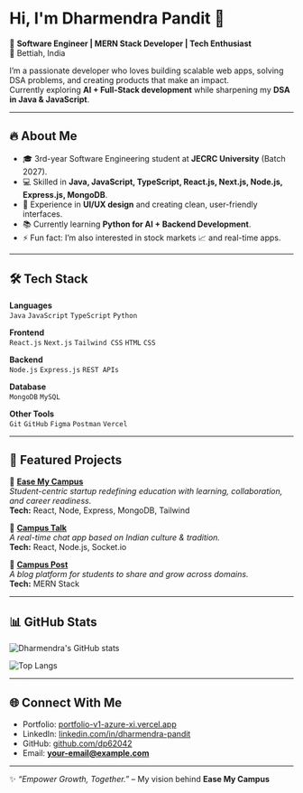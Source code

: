 # Hi, I'm Dharmendra Pandit 👋  

🚀 **Software Engineer | MERN Stack Developer | Tech Enthusiast**  
📍 Bettiah, India  

I’m a passionate developer who loves building scalable web apps, solving DSA problems, and creating products that make an impact.  
Currently exploring **AI + Full-Stack development** while sharpening my **DSA in Java & JavaScript**.  

---

## 🔥 About Me
- 🎓 3rd-year Software Engineering student at **JECRC University** (Batch 2027).  
- 💻 Skilled in **Java, JavaScript, TypeScript, React.js, Next.js, Node.js, Express.js, MongoDB**.  
- 🎨 Experience in **UI/UX design** and creating clean, user-friendly interfaces.  
- 📚 Currently learning **Python for AI + Backend Development**.  
- ⚡ Fun fact: I’m also interested in stock markets 📈 and real-time apps.  

---

## 🛠️ Tech Stack  

**Languages**  
`Java` `JavaScript` `TypeScript` `Python`  

**Frontend**  
`React.js` `Next.js` `Tailwind CSS` `HTML` `CSS`  

**Backend**  
`Node.js` `Express.js` `REST APIs`  

**Database**  
`MongoDB` `MySQL`  

**Other Tools**  
`Git` `GitHub` `Figma` `Postman` `Vercel`  

---

## 🚀 Featured Projects  

🔹 [**Ease My Campus**](https://github.com/dp62042)  
*Student-centric startup redefining education with learning, collaboration, and career readiness.*  
**Tech:** React, Node, Express, MongoDB, Tailwind  

🔹 [**Campus Talk**](https://github.com/dp62042)  
*A real-time chat app based on Indian culture & tradition.*  
**Tech:** React, Node.js, Socket.io  

🔹 [**Campus Post**](https://github.com/dp62042)  
*A blog platform for students to share and grow across domains.*  
**Tech:** MERN Stack  

---

## 📊 GitHub Stats  

![Dharmendra's GitHub stats](https://github-readme-stats.vercel.app/api?username=dp62042&show_icons=true&theme=tokyonight)  

![Top Langs](https://github-readme-stats.vercel.app/api/top-langs/?username=dp62042&layout=compact&theme=tokyonight)  

---

## 🌐 Connect With Me  
- Portfolio: [portfolio-v1-azure-xi.vercel.app](https://portfolio-v1-azure-xi.vercel.app/)  
- LinkedIn: [linkedin.com/in/dharmendra-pandit](#)  
- GitHub: [github.com/dp62042](https://github.com/dp62042)  
- Email: **your-email@example.com**  

---

✨ *“Empower Growth, Together.”* – My vision behind **Ease My Campus**
